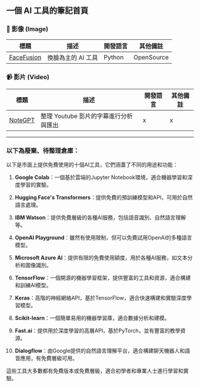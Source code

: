 ## 一個 AI 工具的筆記首頁


### 🦁 影像 (Image)

標題  |  描述  |   開發語言  |  其他備註   
----|----|----|----
[FaceFusion](https://github.com/facefusion/facefusion?tab=readme-ov-file)  |   換臉為主的 AI 工具   |  Python  |  OpenSource


### 📹 影片 (Video)

標題  |  描述  |   開發語言  |  其他備註   
----|----|----|----
[NoteGPT](https://notegpt.io/youtube-video-summarizer)  |  整理 Youtube 影片的字幕進行分析與匯出  |  x   |  x   




----

### 以下為廢棄、待整理倉庫：

以下是市面上提供免費使用的十個AI工具，它們涵蓋了不同的用途和功能：

1. **Google Colab**：一個基於雲端的Jupyter Notebook環境，適合機器學習和深度學習的實驗。

2. **Hugging Face's Transformers**：提供免費的預訓練模型和API，可用於自然語言處理。

3. **IBM Watson**：提供免費層級的各種AI服務，包括語音識別、自然語言理解等。

4. **OpenAI Playground**：雖然有使用限制，但可以免費試用OpenAI的多種語言模型。

5. **Microsoft Azure AI**：提供有限的免費使用額度，用於各種AI服務，如文本分析和圖像識別。

6. **TensorFlow**：一個開源的機器學習框架，提供豐富的工具和資源，適合構建和訓練AI模型。

7. **Keras**：高階的神經網絡API，基於TensorFlow，適合快速構建和實驗深度學習模型。

8. **Scikit-learn**：一個簡單易用的機器學習庫，適合數據分析和建模。

9. **Fast.ai**：提供用於深度學習的高層API，基於PyTorch，並有豐富的教學資源。

10. **Dialogflow**：由Google提供的自然語言理解平台，適合構建聊天機器人和語音應用，有免費層級可用。

這些工具大多數都有免費版本或免費層級，適合初學者和專業人士進行學習和實驗。
